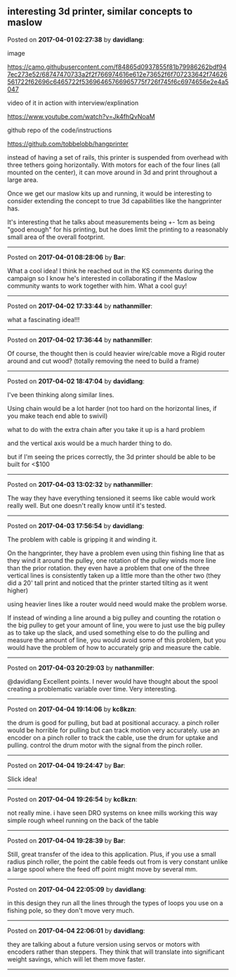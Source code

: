 ## interesting 3d printer, similar concepts to maslow
Posted on **2017-04-01 02:27:38** by **davidlang**:

image

https://camo.githubusercontent.com/f84865d0937855f81b79986262bdf947ec273e52/68747470733a2f2f766974616e612e73652f6f707233642f74626561722f62696c6465722f53696465766965775f726f745f6c6974656e2e4a5047



video of it in action with interview/explination

https://www.youtube.com/watch?v=Jk4fhQvNoaM



github repo of the code/instructions

https://github.com/tobbelobb/hangprinter



instead of having a set of rails, this printer is suspended from overhead with three tethers going horizontally. With motors for each of the four lines (all mounted on the center), it can move around in 3d and print throughout a large area.



Once we get our maslow kits up and running, it would be interesting to consider extending the concept to true 3d capabilities like the hangprinter has.



It's interesting that he talks about measurements being +- 1cm as being "good enough" for his printing, but he does limit the printing to a reasonably small area of the overall footprint.

---

Posted on **2017-04-01 08:28:06** by **Bar**:

What a cool idea! I think he reached out in the KS comments during the campaign so I know he's interested in collaborating if the Maslow community wants to work together with him. What a cool guy!

---

Posted on **2017-04-02 17:33:44** by **nathanmiller**:

what a fascinating idea!!!

---

Posted on **2017-04-02 17:36:44** by **nathanmiller**:

Of course, the thought then is could heavier wire/cable move a Rigid router around and cut wood? (totally removing the need to build a frame)

---

Posted on **2017-04-02 18:47:04** by **davidlang**:

I've been thinking along similar lines. 



Using chain would be a lot harder (not too hard on the horizontal lines, if you make teach end able to swivil)



what to do with the extra chain after you take it up is a hard problem



and the vertical axis would be a much harder thing to do.



but if I'm seeing the prices correctly, the 3d printer should be able to be built for <$100

---

Posted on **2017-04-03 13:02:32** by **nathanmiller**:

The way they have everything tensioned it seems like cable would work really well. But one doesn't really know until it's tested.

---

Posted on **2017-04-03 17:56:54** by **davidlang**:

The problem with cable is gripping it and winding it.



On the hangprinter, they have a problem even using thin fishing line that as they wind it around the pulley, one rotation of the pulley winds more line than the prior rotation. they even have a problem that one of the three vertical lines is consistently taken up a little more than the other two (they did a 20' tall print and noticed that the printer started tilting as it went higher)



using heavier lines like a router would need would make the problem worse.



If instead of winding a line around a big pulley and counting the rotation o the big pulley to get your amount of line, you were to just use the big pulley as to take up the slack, and used something else to do the pulling and measure the amount of line, you would avoid some of this problem, but you would have the problem of how to accurately grip and measure the cable.

---

Posted on **2017-04-03 20:29:03** by **nathanmiller**:

@davidlang Excellent points. I never would have thought about the spool creating a problematic variable over time. Very interesting.

---

Posted on **2017-04-04 19:14:06** by **kc8kzn**:

the drum is good for pulling, but bad at positional accuracy. a pinch roller would be horrible for pulling but can track motion very accurately. use an encoder on a pinch roller to track the cable, use the drum for uptake and pulling. control the drum motor with the signal from the pinch roller.

---

Posted on **2017-04-04 19:24:47** by **Bar**:

Slick idea!

---

Posted on **2017-04-04 19:26:54** by **kc8kzn**:

not really mine. i have seen DRO systems on knee mills working this way simple rough wheel running on the back of the table

---

Posted on **2017-04-04 19:28:39** by **Bar**:

Still, great transfer of the idea to this application. Plus, if you use a small radius pinch roller, the point the cable feeds out from is very constant unlike a large spool where the feed off point might move by several mm.

---

Posted on **2017-04-04 22:05:09** by **davidlang**:

in this design they run all the lines through the types of loops you use on a fishing pole, so they don't move very much.

---

Posted on **2017-04-04 22:06:01** by **davidlang**:

they are talking about a future version using servos or motors with encoders rather than steppers. They think that will translate into significant weight savings, which will let them move faster.

---

